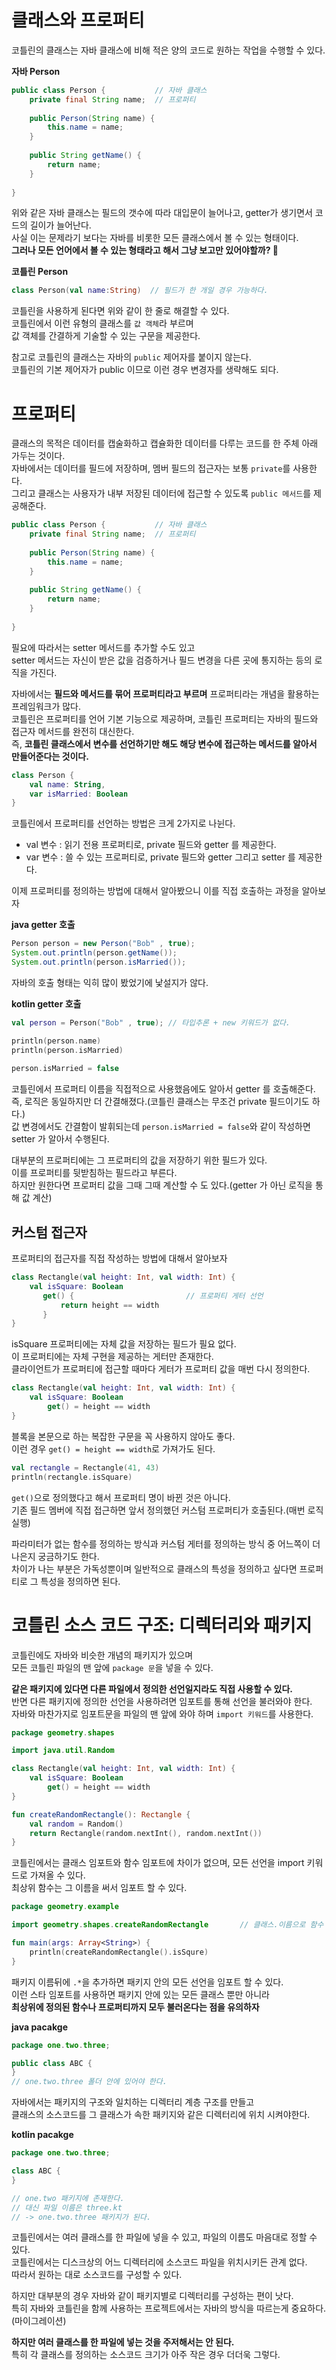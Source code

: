 클래스와 프로퍼티
==================
코틀린의 클래스는 자바 클래스에 비해 적은 양의 코드로 원하는 작업을 수행할 수 있다.     
   
**자바 Person**
```java
public class Person {           // 자바 클래스 
    private final String name;  // 프로퍼티 
    
    public Person(String name) {
        this.name = name;
    }
    
    public String getName() {
        return name;
    }
    
}
```
위와 같은 자바 클래스는 필드의 갯수에 따라 대입문이 늘어나고, getter가 생기면서 코드의 길이가 늘어난다.       
사실 이는 문제라기 보다는 자바를 비롯한 모든 클래스에서 볼 수 있는 형태이다.          
**그러나 모든 언어에서 볼 수 있는 형태라고 해서 그냥 보고만 있어야할까? 🤔**     
    
**코틀린 Person**
```kt  
class Person(val name:String)  // 필드가 한 개일 경우 가능하다.   
```  
코틀린을 사용하게 된다면 위와 같이 한 줄로 해결할 수 있다.    
코틀린에서 이런 유형의 클래스를 `값 객체`라 부르며      
값 객체를 간결하게 기술할 수 있는 구문을 제공한다.       

참고로 코틀린의 클래스는 자바의 `public` 제어자를 붙이지 않는다.     
코틀린의 기본 제어자가 public 이므로 이런 경우 변경자를 생략해도 되다.      

# 프로퍼티 
클래스의 목적은 데이터를 캡술화하고 캡슐화한 데이터를 다루는 코드를 한 주체 아래 가두는 것이다.     
자바에서는 데이터를 필드에 저장하며, 멤버 필드의 접근자는 보통 `private`를 사용한다.              
그리고 클래스는 사용자가 내부 저장된 데이터에 접근할 수 있도록 `public 메서드`를 제공해준다.       

```java
public class Person {           // 자바 클래스 
    private final String name;  // 프로퍼티 
    
    public Person(String name) {
        this.name = name;
    }
    
    public String getName() {
        return name;
    }
    
}
```

필요에 따라서는 setter 메서드를 추가할 수도 있고      
setter 메서드는 자신이 받은 값을 검증하거나 필드 변경을 다른 곳에 통지하는 등의 로직을 가진다.        
   
자바에서는 **필드와 메서드를 묶어 프로퍼티라고 부르며** 프로퍼티라는 개념을 활용하는 프레임워크가 많다.          
코틀린은 프로퍼티를 언어 기본 기능으로 제공하며, 코틀린 프로퍼티는 자바의 필드와 접근자 메서드를 완전히 대신한다.        
즉, **코틀린 클래스에서 변수를 선언하기만 해도 해당 변수에 접근하는 메서드를 알아서 만들어준다는 것이다.**       

```kt
class Person {
    val name: String,
    var isMarried: Boolean
}
```
코틀린에서 프로퍼티를 선언하는 방법은 크게 2가지로 나뉜다.     
  
* val 변수 : 읽기 전용 프로퍼티로, private 필드와 getter 를 제공한다.     
* var 변수 : 쓸 수 있는 프로퍼티로, private 필드와 getter 그리고 setter 를 제공한다.     

이제 프로퍼티를 정의하는 방법에 대해서 알아봤으니 이를 직접 호출하는 과정을 알아보자    

**java getter 호출**
```java
Person person = new Person("Bob" , true);
System.out.println(person.getName());
System.out.println(person.isMarried());
```
자바의 호출 형태는 익히 많이 봤었기에 낯설지가 않다.         

**kotlin getter 호출**
```kt
val person = Person("Bob" , true); // 타입추론 + new 키워드가 없다.   

println(person.name)
println(person.isMarried)
 
person.isMarried = false
```   
코틀린에서 프로퍼티 이름을 직접적으로 사용했음에도 알아서 getter 를 호출해준다.          
즉, 로직은 동일하지만 더 간결해졌다.(코틀린 클래스는 무조건 private 필드이기도 하다.)      
값 변경에서도 간결함이 발휘되는데 `person.isMarried = false`와 같이 작성하면 setter 가 알아서 수행된다.      

대부분의 프로퍼티에는 그 프로퍼티의 값을 저장하기 위한 필드가 있다.     
이를 프로퍼티를 뒷받침하는 필드라고 부른다.   
하지만 원한다면 프로퍼티 값을 그때 그때 계산할 수 도 있다.(getter 가 아닌 로직을 통해 값 계산)   

## 커스텀 접근자     
프로퍼티의 접근자를 직접 작성하는 방법에 대해서 알아보자       

```kt
class Rectangle(val height: Int, val width: Int) {
    val isSquare: Boolean
       get() {                         // 프로퍼티 게터 선언
           return height == width
       } 
}
```
isSquare 프로퍼티에는 자체 값을 저장하는 필드가 필요 없다.        
이 프로퍼티에는 자체 구현을 제공하는 게터만 존재한다.           
클라이언트가 프로퍼티에 접근할 때마다 게터가 프로퍼티 값을 매번 다시 정의한다.       

```kt
class Rectangle(val height: Int, val width: Int) {
    val isSquare: Boolean
        get() = height == width
}
```
   
블록을 본문으로 하는 복잡한 구문을 꼭 사용하지 않아도 좋다.   
이런 경우 `get() = height == width`로 가져가도 된다. 

```kt
val rectangle = Rectangle(41, 43)
println(rectangle.isSquare)
```
`get()`으로 정의했다고 해서 프로퍼티 명이 바뀐 것은 아니다.       
기존 필드 멤버에 직접 접근하면 앞서 정의했던 커스텀 프로퍼티가 호출된다.(매번 로직 실행)         

파라미터가 없는 함수를 정의하는 방식과 커스텀 게터를 정의하는 방식 중 어느쪽이 더 나은지 궁금하기도 한다.       
차이가 나는 부분은 가독성뿐이며 일반적으로 클래스의 특성을 정의하고 싶다면 프로퍼티로 그 특성을 정의하면 된다.     

# 코틀린 소스 코드 구조: 디렉터리와 패키지 
코틀린에도 자바와 비슷한 개념의 패키지가 있으며      
모든 코틀린 파일의 맨 앞에 `package 문`을 넣을 수 있다.          

**같은 패키지에 있다면 다른 파일에서 정의한 선언일지라도 직접 사용할 수 있다.**        
반면 다른 패키지에 정의한 선언을 사용하려면 임포트를 통해 선언을 불러와야 한다.          
자바와 마찬가지로 임포트문을 파일의 맨 앞에 와야 하며 `import 키워드`를 사용한다.        

```kt
package geometry.shapes

import java.util.Random

class Rectangle(val height: Int, val width: Int) {
    val isSquare: Boolean
        get() = height == width
}

fun createRandomRectangle(): Rectangle {
    val random = Random()
    return Rectangle(random.nextInt(), random.nextInt())
}
```

코틀린에서는 클래스 임포트와 함수 임포트에 차이가 없으며, 모든 선언을 import 키워드로 가져올 수 있다.      
최상위 함수는 그 이름을 써서 임포트 할 수 있다.    

```kt 
package geometry.example

import geometry.shapes.createRandomRectangle       // 클래스.이름으로 함수 임포트하기 -> static 함수가 클래스내에 없어도 된다는 의미같다.    

fun main(args: Array<String>) {
    println(createRandomRectangle().isSqure)
}
```

패키지 이름뒤에 `.*`을 추가하면 패키지 안의 모든 선언을 임포트 할 수 있다.     
이런 스타 임포트를 사용하면 패키지 안에 있는 모든 클래스 뿐만 아니라          
**최상위에 정의된 함수나 프로퍼티까지 모두 불러온다는 점을 유의하자**      

**java pacakge**
```java
package one.two.three;

public class ABC {
}
// one.two.three 폴더 안에 있어야 한다.   
```
자바에서는 패키지의 구조와 일치하는 디렉터리 계층 구조를 만들고      
클래스의 소스코드를 그 클래스가 속한 패키지와 같은 디렉터리에 위치 시켜야한다.             
  
**kotlin pacakge**   
```kt
package one.two.three;

class ABC {
}

// one.two 패키지에 존재한다.
// 대신 파일 이름은 three.kt 
// -> one.two.three 패키지가 된다.  
```
코틀린에서는 여러 클래스를 한 파일에 넣을 수 있고, 파일의 이름도 마음대로 정할 수 있다.      
코틀린에서는 디스크상의 어느 디렉터리에 소스코드 파일을 위치시키든 관계 없다.      
따라서 원하는 대로 소스코드를 구성할 수 있다.    

하지만 대부분의 경우 자바와 같이 패키지별로 디렉터리를 구성하는 편이 낫다.    
특히 자바와 코틀린을 함께 사용하는 프로젝트에서는 자바의 방식을 따르는게 중요하다.(마이그레이션)     
      
**하지만 여러 클래스를 한 파일에 넣는 것을 주저해서는 안 된다.**         
특히 각 클래스를 정의하는 소스코드 크기가 아주 작은 경우 더더욱 그렇다.    

